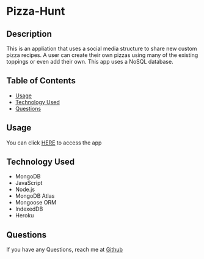 # Pizza-Hunt

## Description 

This is an appliation that uses a social media structure to share new custom pizza recipes. A user can create their own pizzas using many of the existing toppings or even add their own. This app uses a NoSQL database.

## Table of Contents
  - [Usage](#Usage)
  - [Technology Used](#technology-used)
  - [Questions](#Questions)

## Usage

You can click [HERE](https://fierce-falls-54250.herokuapp.com/) to access the app
## Technology Used
* MongoDB
* JavaScript
* Node.js
* MongoDB Atlas
* Mongoose ORM
* IndexedDB
* Heroku

## Questions
If you have any Questions, reach me at [Github](https://github.com/ItzGuled)

